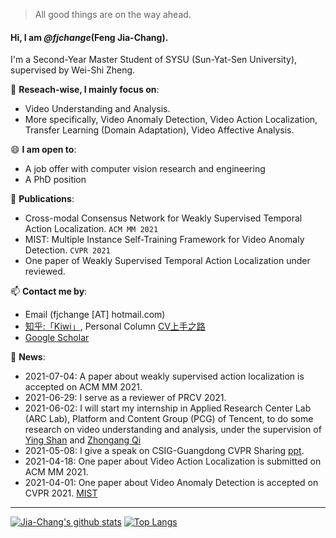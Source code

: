 > All good things are on the way ahead.


#### Hi, I am *@fjchange*(Feng Jia-Chang).

I'm a Second-Year Master Student of SYSU (Sun-Yat-Sen University), supervised by Wei-Shi Zheng.

🔭 **Reseach-wise, I mainly focus on**:

- Video Understanding and Analysis. 
- More specifically, Video Anomaly Detection, Video Action Localization, Transfer Learning (Domain Adaptation), Video Affective Analysis.

😄 **I am open to**:

- A job offer with computer vision research and engineering
- A PhD position


🌱 **Publications**:
- Cross-modal Consensus Network for Weakly Supervised Temporal Action Localization. `ACM MM 2021`
- MIST: Multiple Instance Self-Training Framework for Video Anomaly Detection.  `CVPR 2021`
- One paper of Weakly Supervised Temporal Action Localization under reviewed.    

📫 **Contact me by**:
- Email (fjchange [AT] hotmail.com)
- [知乎:「Kiwi」](https://www.zhihu.com/people/feng-jia-chang), Personal Column [CV上手之路](https://www.zhihu.com/column/cv-newcomers)
- [Google Scholar](https://scholar.google.com/citations?user=C-tYVeQAAAAJ&hl=zh-CN&oi=ao)

💬 **News**:

- 2021-07-04: A paper about weakly supervised action localization is accepted on ACM MM 2021.
- 2021-06-29: I serve as a reviewer of PRCV 2021.
- 2021-06-02: I will start my internship in Applied Research Center Lab (ARC Lab), Platform and Content Group (PCG) of Tencent, to do some research on video understanding and analysis, under the supervision of [Ying Shan](https://scholar.google.com/citations?user=4oXBp9UAAAAJ&hl=zh-CN&oi=ao) and [Zhongang Qi](https://scholar.google.com/citations?user=zJvrrusAAAAJ&hl=zh-CN&oi=ao)
- 2021-05-08: I give a speak on CSIG-Guangdong CVPR Sharing [ppt](https://fjchange.github.io/img/广东学术报告会-冯嘉昌-MIST.pdf).
- 2021-04-18: One paper about Video Action Localization is submitted on ACM MM 2021.
- 2021-04-01: One paper about Video Anomaly Detection is accepted on CVPR 2021. [MIST](https://arxiv.org/abs/2104.01633)

----


[![Jia-Chang's github stats](https://github-readme-stats.vercel.app/api?username=fjchange&theme=material-palenight&count_private=true&hide=contribs)](https://github.com/anuraghazra/github-readme-stats)
[![Top Langs](https://github-readme-stats.vercel.app/api/top-langs/?username=fjchange&theme=material-palenight&hide=Jupyter&layout=compact)](https://github.com/anuraghazra/github-readme-stats)
